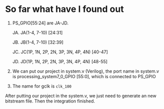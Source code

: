 # So far what have I found out

1. PS_GPIO[55:24] are JA-JD. 

    JA. JA(1-4, 7-10) [24:31]
  
    JB. JB(1-4, 7-10) [32:39]
  
    JC. JC(1P, 1N, 2P, 2N, 3P, 3N, 4P, 4N) [40-47]
  
    JD. JD(1P, 1N, 2P, 2N, 3P, 3N, 4P, 4N) [48-55]
  
2. We can put our project in system.v (Verilog), the port name in system.v is processing_system7_0_GPIO [55:0], which is connected to PS_GPIO

3. The name for gclk is ```clk_100```

After putting our project in the system.v, we just need to generate an new bitstream file. Then the integration finished. 
